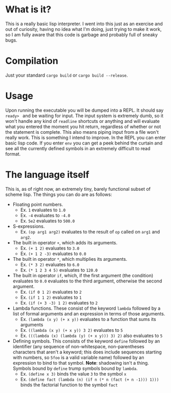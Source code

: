# What is it?
This is a really basic lisp interpreter. I went into this just as an exercise and out of curiosity, having no idea what I'm doing, just trying to make it work, so I am fully aware that this code is garbage and probably full of sneaky bugs. 

# Compilation
Just your standard `cargo build` or `cargo build --release`. 

# Usage
Upon running the executable you will be dumped into a REPL. It should say `ready> ` and be waiting for input. The input system is extremely dumb, so it won't handle any kind of `readline` shortcuts or anything and will evaluate what you entered the moment you hit return, regardless of whether or not the statement is complete. This also means piping input from a file won't really work. This is something I intend to improve. In the REPL you can enter basic lisp code. If you enter `env` you can get a peek behind the curtain and see all the currently defined symbols in an extremely difficult to read format.

# The language itself
This is, as of right now, an extremely tiny, barely functional subset of scheme lisp. The things you can do are as follows:
 - Floating point numbers.
   * Ex. `1` evaluates to `1.0`
   * Ex. `-4` evaluates to `-4.0`
   * Ex. `5e2` evaluates to `500.0`
 - S-expressions.
   * Ex. `(op arg1 arg2)` evaluates to the result of `op` called on `arg1` and `arg2`.
 - The built in operator `+`, which adds its arguments.
   * Ex. `(+ 1 2)` evaluates to `3.0`
   * Ex. `(+ 1 2 -3)` evaluates to `0.0`
 - The built in operator `*`, which multiplies its arguments.
   * Ex. `(* 3 2)` evaluates to `6.0`
   * Ex. `(* 1 2 3 4 5)` evaluates to `120.0`
 - The built in operator `if`, which, if the first argument (the condition) evaluates to `0.0` evaluates to the third argument, otherwise the second argument.
   * Ex. `(if 0 1 2)` evaluates to `2`
   * Ex. `(if 1 1 2)` evaluates to `1`
   * Ex. `(if (+ 3 -3) 1 2)` evaluates to `2`
 - Lambda functions. These consist of the keyword `lambda` followed by a list of formal arguments and an expression in terms of those arguments.
   * Ex. `(lambda (x y) (+ x y))` evaluates to a function that sums its arguments
   * Ex. `((lambda (x y) (+ x y)) 3 2)` evaluates to `5`
   * Ex. `(((lambda (x) (lambda (y) (+ x y))) 3) 2)` also evaluates to `5`
 - Defining symbols. This consists of the keyword `define` followed by an identifier (any sequence of non-whitespace, non-parentheses characters that aren't a keyword; this does include sequences starting with numbers, so `5foo` is a valid variable name) followed by an expression to bind to that symbol. **Note**: shadowing isn't a thing. Symbols bound by `define` trump symbols bound by `lambda`.
   * Ex. `(define x 3)` binds the value `3` to the symbol `x`
   * Ex. `(define fact (lambda (n) (if n (* n (fact (+ n -1))) 1)))` binds the factorial function to the symbol `fact`

